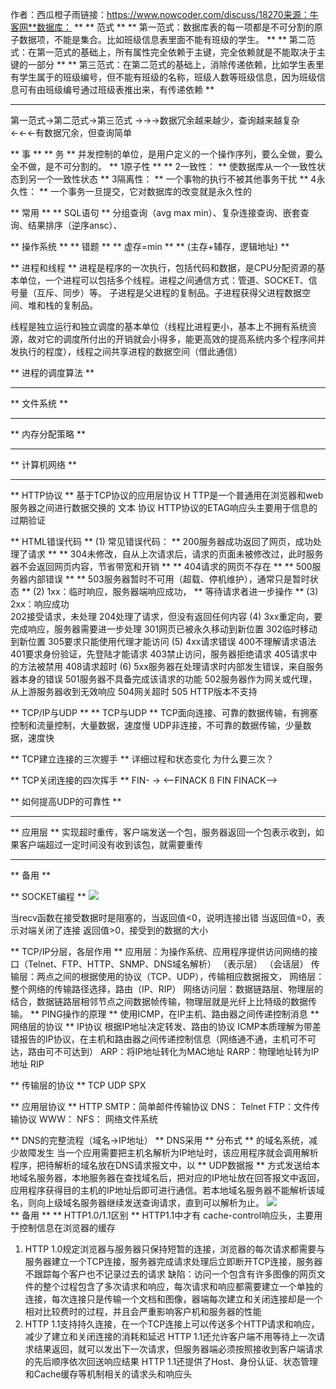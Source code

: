 作者：西瓜橙子雨链接：https://www.nowcoder.com/discuss/18270来源：牛客网**数据库： ** 
** 范式 ** 
** 第一范式：数据库表的每一项都是不可分割的原子数据项，不能是集合。比如班级信息表里面不能有班级的学生。 ** 
** 第二范式：在第一范式的基础上，所有属性完全依赖于主键，完全依赖就是不能取决于主键的一部分 ** 
** 第三范式：在第二范式的基础上，消除传递依赖，比如学生表里有学生属于的班级编号，但不能有班级的名称，班级人数等班级信息，因为班级信息可有由班级编号通过班级表推出来，有传递依赖 ** 
**   ** 
  第一范式->第二范式->第三范式 
  →→→数据冗余越来越少，查询越来越复杂 
 ←←←有数据冗余，但查询简单 
  
** 事 ** ** 务 ** 
并发控制的单位，是用户定义的一个操作序列，要么全做，要么全不做，是不可分割的。 
** 1原子性 ** 
** 2一致性： ** 
使数据库从一个一致性状态到另一个一致性状态 
** 3隔离性： ** 
一个事物的执行不被其他事务干扰 
** 4永久性： ** 
一个事务一旦提交，它对数据库的改变就是永久性的 
  
** 常用 ** ** SQL语句 ** 
分组查询（avg max min）、复杂连接查询、嵌套查询、结果排序（逆序ansc）、 
  
** 操作系统 ** 
** 错题 ** 
** 虚存=min ** ** (主存+辅存，逻辑地址) ** 
  
** 进程和线程 ** 
进程是程序的一次执行，包括代码和数据，是CPU分配资源的基本单位，一个进程可以包括多个线程。进程之间通信方式：管道、SOCKET、信号量（互斥、同步）等。 
子进程是父进程的复制品。子进程获得父进程数据空间、堆和栈的复制品。 
  
线程是独立运行和独立调度的基本单位（线程比进程更小，基本上不拥有系统资源，故对它的调度所付出的开销就会小得多，能更高效的提高系统内多个程序间并发执行的程度），线程之间共享进程的数据空间（借此通信） 
  
  
** 进程的调度算法 ** 
**   ** 
** 文件系统 ** 
**   ** 
** 内存分配策略 ** 
**   ** 
** 计算机网络 ** 
**   ** 
** HTTP协议 ** 
基于TCP协议的应用层协议 
H TTP是一个普通用在浏览器和web服务器之间进行数据交换的 文本 协议 
HTTP协议的ETAG响应头主要用于信息的过期验证 
  
  
** HTML错误代码 ** 
(1)  常见错误代码： 
** 200服务器成功返回了网页，成功处理了请求 ** 
** 304未修改，自从上次请求后，请求的页面未被修改过，此时服务器不会返回网页内容，节省带宽和开销 ** 
** 404请求的网页不存在 ** 
** 500服务器内部错误 ** 
** 503服务器暂时不可用（超载、停机维护），通常只是暂时状态 ** 
(2)  1xx：临时响应，服务器端响应成功， ** 等待请求者进一步操作 ** 
(3)  2xx：响应成功   
202接受请求，未处理 
204处理了请求，但没有返回任何内容 
(4)  3xx重定向，要完成响应，服务器需要进一步处理 
301网页已被永久移动到新位置 
302临时移动到新位置 
305要求只能使用代理才能访问 
(5)  4xx请求错误 
400不理解请求语法 
401要求身份验证，先登陆才能请求 
403禁止访问，服务器拒绝请求 
405请求中的方法被禁用 
408请求超时 
(6)  5xx服务器在处理请求时内部发生错误，来自服务器本身的错误 
501服务器不具备完成该请求的功能 
502服务器作为网关或代理，从上游服务器收到无效响应 
504网关超时 
505  HTTP版本不支持 
  
** TCP/IP与UDP ** 
** TCP与UDP ** 
TCP面向连接、可靠的数据传输，有拥塞控制和流量控制，大量数据，速度慢 
UDP非连接，不可靠的数据传输，少量数据，速度快 
  
** TCP建立连接的三次握手 ** 
详细过程和状态变化 
为什么要三次？ 
  
** TCP关闭连接的四次挥手 ** 
FIN- -> 
<--FINACK 
ß FIN 
FINACK--> 
  
** 如何提高UDP的可靠性 ** 
**   ** 
** 应用层 ** 实现超时重传，客户端发送一个包，服务器返回一个包表示收到，如果客户端超过一定时间没有收到该包，就需要重传 
**   ** 
** 备用 ** 
  
** SOCKET编程 ** 
 ![](https://uploadfiles.nowcoder.com/images/20161103/826546_1478161279913_0CBF99C3B7DA7BD872EAF49E77294300) 

  
当recv函数在接受数据时是阻塞的，当返回值<0，说明连接出错 
当返回值=0，表示对端关闭了连接 
返回值>0，接受到的数据的大小 
  
** TCP/IP分层，各层作用 ** 
 应用层：为操作系统、应用程序提供访问网络的接口（Telnet、FTP、HTTP、SNMP、DNS域名解析） 
 （表示层） 
（会话层） 
 传输层：两点之间的根据使用的协议（TCP、UDP），传输相应数据报文， 
 网络层：整个网络的传输路径选择，路由（IP、RIP） 
 网络访问层：数据链路层、物理层的结合，数据链路层相邻节点之间数据帧传输，物理层就是光纤上比特级的数据传输。 
** PING操作的原理 ** 
使用ICMP，在IP主机、路由器之间传递控制消息 
** 网络层的协议 ** 
IP协议 根据IP地址决定转发、路由的协议 
ICMP本质理解为带差错报告的IP协议，在主机和路由器之间传递控制信息（网络通不通，主机可不可达，路由可不可达到） 
ARP：将IP地址转化为MAC地址 
RARP：物理地址转为IP地址 
RIP 
  
** 传输层的协议 ** 
TCP 
UDP 
SPX 
  
** 应用层协议 ** 
HTTP 
SMTP：简单邮件传输协议 
DNS： 
Telnet 
FTP：文件传输协议 
WWW： 
NFS： 网络文件系统 
  
** DNS的完整流程（域名->IP地址） ** 
DNS采用 ** 分布式 ** 的域名系统，减少故障发生 
当一个应用需要把主机名解析为IP地址时，该应用程序就会调用解析程序，把待解析的域名放在DNS请求报文中，以 ** UDP数据报 ** 方式发送给本地域名服务器，本地服务器在查找域名后，把对应的IP地址放在回答报文中返回，应用程序获得目的主机的IP地址后即可进行通信。若本地域名服务器不能解析该域名，则向上级域名服务器继续发送查询请求，直到可以解析为止。 
![](https://uploadfiles.nowcoder.com/images/20161103/826546_1478161304017_09C4382EB28081822DE5D2454923FAD6)  
** 备用 ** 
** HTTP1.0/1.1区别 ** 
HTTP1.1中才有 cache-control响应头，主要用于控制信息在浏览器的缓存 
1.  HTTP 1.0规定浏览器与服务器只保持短暂的连接，浏览器的每次请求都需要与服务器建立一个TCP连接，服务器完成请求处理后立即断开TCP连接，服务器不跟踪每个客户也不记录过去的请求 
缺陷：访问一个包含有许多图像的网页文件的整个过程包含了多次请求和响应，每次请求和响应都需要建立一个单独的连接，每次连接只是传输一个文档和图像，器端每次建立和关闭连接却是一个相对比较费时的过程，并且会严重影响客户机和服务器的性能 
2.  HTTP 1.1支持持久连接，在一个TCP连接上可以传送多个HTTP请求和响应，减少了建立和关闭连接的消耗和延迟 
HTTP 1.1还允许客户端不用等待上一次请求结果返回，就可以发出下一次请求，但服务器端必须按照接收到客户端请求的先后顺序依次回送响应结果 
HTTP 1.1还提供了Host、身份认证、状态管理和Cache缓存等机制相关的请求头和响应头
